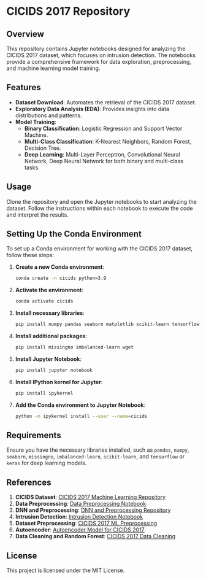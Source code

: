 # CICIDS 2017 Repository

## Overview
This repository contains Jupyter notebooks designed for analyzing the CICIDS 2017 dataset, which focuses on intrusion detection. The notebooks provide a comprehensive framework for data exploration, preprocessing, and machine learning model training.

## Features
- **Dataset Download**: Automates the retrieval of the CICIDS 2017 dataset.
- **Exploratory Data Analysis (EDA)**: Provides insights into data distributions and patterns.
- **Model Training**:
  - **Binary Classification**: Logistic Regression and Support Vector Machine.
  - **Multi-Class Classification**: K-Nearest Neighbors, Random Forest, Decision Tree.
  - **Deep Learning**: Multi-Layer Perceptron, Convolutional Neural Network, Deep Neural Network for both binary and multi-class tasks.

## Usage
Clone the repository and open the Jupyter notebooks to start analyzing the dataset. Follow the instructions within each notebook to execute the code and interpret the results.

## Setting Up the Conda Environment
To set up a Conda environment for working with the CICIDS 2017 dataset, follow these steps:

1. **Create a new Conda environment**:
   ```bash
   conda create -n cicids python=3.9
   ```

2. **Activate the environment**:
   ```bash
   conda activate cicids
   ```

3. **Install necessary libraries**:
   ```bash
   pip install numpy pandas seaborn matplotlib scikit-learn tensorflow
   ```

4. **Install additional packages**:
   ```bash
   pip install missingno imbalanced-learn wget
   ```

5. **Install Jupyter Notebook**:
   ```bash
   pip install jupyter notebook
   ```

6. **Install IPython kernel for Jupyter**:
   ```bash
   pip install ipykernel
   ```

7. **Add the Conda environment to Jupyter Notebook**:
   ```bash
   python -m ipykernel install --user --name=cicids
   ```

## Requirements
Ensure you have the necessary libraries installed, such as `pandas`, `numpy`, `seaborn`, `missingno`, `imbalanced-learn`, `scikit-learn`, and `tensorflow` or `keras` for deep learning models.

## References
1. **CICIDS Dataset**: [CICIDS 2017 Machine Learning Repository](https://github.com/djh-sudo/CICIDS2017-Machine-Learning/blob/main/README.md)
2. **Data Preprocessing**: [Data Preprocessing Notebook](https://github.com/liangyihuai/CICIDS2017_data_processing/blob/master/data_preprocessing_liang.ipynb)
3. **DNN and Preprocessing**: [DNN and Preprocessing Repository](https://github.com/fabian692/DNN-and-preprocessing-cicids-2017)
4. **Intrusion Detection**: [Intrusion Detection Notebook](https://github.com/noushinpervez/Intrusion-Detection-CICIDS2017/blob/main/Intrusion-Detection-CIC-IDS2017.ipynb)
5. **Dataset Preprocessing**: [CICIDS 2017 ML Preprocessing](https://github.com/mahendradata/cicids2017-ml)
6. **Autoencoder**: [Autoencoder Model for CICIDS 2017](https://github.com/fasial634/Autoencoder-model-for-CICIDS-2017-/blob/main/Autoencoder.ipynb)
7. **Data Cleaning and Random Forest**: [CICIDS 2017 Data Cleaning](https://github.com/Moetezafif-git/cicids2017)

## License
This project is licensed under the MIT License.
